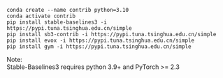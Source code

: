     conda create --name contrib python=3.10
    conda activate contrib
    pip install stable-baselines3 -i https://pypi.tuna.tsinghua.edu.cn/simple
    pip install sb3-contrib -i https://pypi.tuna.tsinghua.edu.cn/simple
    pip install evox -i https://pypi.tuna.tsinghua.edu.cn/simple
    pip install gym -i https://pypi.tuna.tsinghua.edu.cn/simple

Note:    
Stable-Baselines3 requires python 3.9+ and PyTorch >= 2.3
